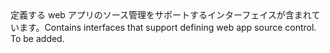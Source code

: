 <Namespace Name="Microsoft.Azure.Management.AppService.Fluent.WebAppSourceControl.Definition">
  <Docs>
    <summary><span data-ttu-id="d1cf6-101">定義する web アプリのソース管理をサポートするインターフェイスが含まれています。</span><span class="sxs-lookup"><span data-stu-id="d1cf6-101">Contains interfaces that support defining web app source control.</span></span></summary> 
    <remarks>To be added.</remarks>
  </Docs>
</Namespace>

